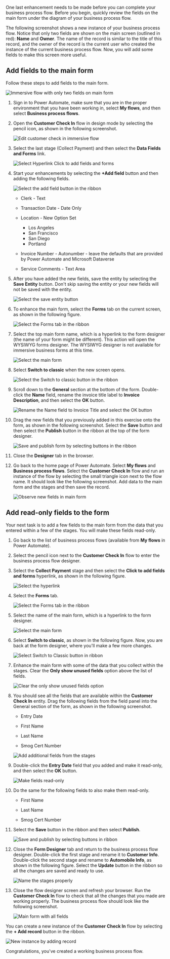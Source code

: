 One last enhancement needs to be made before you can complete your business process 
flow. Before you begin, quickly review the fields on the main form under the
diagram of your business process flow. 

The following screenshot shows a new instance of your business process flow. 
Notice that only two fields are shown on the main screen (outlined in red): **Name** and **Owner**.
The name of the record is similar to the title of this record, and the 
owner of the record is the current user who created the instance of the 
current business process flow. Now, you will add some fields to make this screen more useful.

## Add fields to the main form

Follow these steps to add fields to the main form. 

![Immersive flow with only two fields on main form](../media/25-immersive-flow-2-fields-main-form.png)

1. Sign in to Power Automate, make sure that you are in the proper environment 
that you have been working in, select **My flows**, and then select **Business process flows**.

1. Open the **Customer Check In** flow in design mode by selecting the pencil icon, as shown in the following screenshot.

	![Edit customer check in immersive flow](../media/26-edit-customer-check-in.png)

1. Select the last stage (Collect Payment) and then select the **Data Fields and Forms** link.

	![Select Hyperlink Click to add fields and forms](../media/27-add-forms-fields-hyperlink.png)

1. Start your enhancements by selecting the **+Add field** button and then adding the following fields.

	![Select the add field button in the ribbon](../media/28-add-fields.png)

	- Clerk - Text
	
	- Transaction Date - Date Only
	
	- Location - New Option Set
	
		- Los Angeles
		- San Francisco
		- San Diego
		- Portland
	
	- Invoice Number - Autonumber - leave the defaults that are provided by Power Automate and Microsoft Dataverse
	
	- Service Comments - Text Area

1. After you have added the new fields, save the entity by 
selecting the **Save Entity** button. Don't skip saving the entity or 
your new fields will not be saved with the entity.

   ![Select the save entity button](../media/29-select-save-entity-button.png)

1. To enhance the main form, select the **Forms** tab on the current screen, as shown in the following figure.

   ![Select the Forms tab in the ribbon](../media/30-select-forms-tab.png)

1. Select the top main form name, which is a hyperlink to the form
designer (the name of your form might be different). This action will
open the WYSIWYG forms designer. The WYSIWYG designer is not
available for immersive business forms at this time.

   ![Select the main form](../media/31-select-main-form.png)

1. Select **Switch to classic** when the new screen opens.

   ![Select the Switch to classic button in the ribbon](../media/32-select-switch-classic.png)

1. Scroll down to the **General** section at the bottom of the form.
Double-click the **Name** field, rename the invoice title label to **Invoice Description**, and then select the **OK** button.

   ![Rename the Name field to Invoice Title and select the OK button](../media/33-rename-title-field.png)

1. Drag the new fields that you previously added in this exercise
onto the form, as shown in the following screenshot. Select the **Save** button and then select
the **Publish** button in the ribbon at the top of the form designer.

   ![Save and publish form by selecting buttons in the ribbon](../media/34-save-publish-form.png)

1. Close the **Designer** tab in the browser.

1. Go back to the home page of Power Automate. Select **My flows** and 
**Business process flows**. Select the **Customer Check In** flow and run 
an instance of the flow by selecting the small triangle icon next to the 
flow name. It should look like the following screenshot. Add data to the 
main form and the stages and then save the record.

   ![Observe new fields in main form](../media/35-observe-new-fields-main-form.png)

## Add read-only fields to the form

Your next task is to add a few fields to the main form
from the data that you entered within a few of the stages. You will 
make these fields read-only.

1. Go back to the list of business process flows (available from **My flows** in
Power Automate).

1. Select the pencil icon next to the **Customer Check In** flow to enter 
the business process flow designer.

1. Select the **Collect Payment** stage and then select the
**Click to add fields and forms** hyperlink, as shown in the following figure.

   ![Select the hyperlink](../media/36-add-forms-fields-hyperlink.png)

1. Select the **Forms** tab. 

   ![Select the Forms tab in the ribbon](../media/37-select-forms-tab.png)

1. Select the name of the main form, which is a hyperlink to the form designer.

   ![Select the main form](../media/38-select-main-form.png)

1. Select **Switch to classic**, as shown in the following figure. Now, you are back at the 
form designer, where you'll make a few more changes.

   ![Select Switch to Classic button in ribbon](../media/39-select-switch-classic.png)

1. Enhance the main form with some of the data that you collect
within the stages. Clear the **Only show unused fields** option 
above the list of fields.

   ![Clear the only show unused fields option](../media/40-uncheck-unused-fields.png)

1. You should see all the fields that are available within the **Customer Check In**
entity. Drag the following fields from the field panel into the
General section of the form, as shown in the following screenshot.

   -   Entry Date
	
   -   First Name
	
   -   Last Name
	
   -   Smog Cert Number

    ![Add additional fields from the stages](../media/41-add-additional-fields-stages.png)

1. Double-click the **Entry Date** field that you added and make it
read-only, and then select the **OK** button.

   ![Make fields read-only](../media/42-make-field-read-only.png)

1. Do the same for the following fields to also make them read-only.

	-   First Name
	
	-   Last Name
	
	-   Smog Cert Number

1. Select the **Save** button in the ribbon and then select **Publish**.

	![Save and publish by selecting buttons in ribbon](../media/43-save-publish-form.png)

1. Close the **Form Designer** tab and return to the business process
flow designer. Double-click the first stage and rename it to **Customer
Info**. Double-click the second stage and rename to **Automobile Info**, as
shown in the following figure. Select the **Update** button in the ribbon so all 
the changes are saved and ready to use.

   ![Name the stages properly](../media/44-name-stages.png)

1. Close the flow designer screen and refresh your browser. Run the **Customer 
Check In** flow to check that all the changes that you made are working properly. 
The business process flow should look like the following screenshot.

   ![Main form with all fields](../media/45-nearly-finished-main-form.png)

You can create a new instance of the **Customer Check In** flow by selecting
the **+ Add record** button in the ribbon. 

![New instance by adding record](../media/46-detail-view-records.png)

Congratulations, you've created a working business process flow.  
